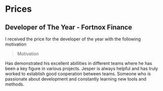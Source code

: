 # Prices

## Developer of The Year - Fortnox Finance

I received the price for the developer of the year with the following motivation

> Motivation

Has demonstrated his excellent abillities in different teams where he has been a key figure in various projects. Jesper is always helpful and has truly worked to establish good cooperation between teams. Someone who is passionate about development and constantly learning new tools and methods.